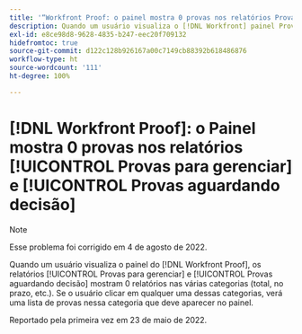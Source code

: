 ```yaml
---
title: '“Workfront Proof: o painel mostra 0 provas nos relatórios Provas para gerenciar e Provas aguardando decisão”'
description: Quando um usuário visualiza o [!DNL Workfront] painel Prova, os relatórios [!UICONTROL Provas para gerenciar] e [!UICONTROL Provas aguardando decisão] mostram 0 relatórios nas várias categorias (total, no prazo, etc.).
exl-id: e8ce98d8-9628-4835-b247-eec20f709132
hidefromtoc: true
source-git-commit: d122c128b926167a00c7149cb88392b618486876
workflow-type: ht
source-wordcount: '111'
ht-degree: 100%

---
```


# [!DNL Workfront Proof]: o Painel mostra 0 provas nos relatórios [!UICONTROL Provas para gerenciar] e [!UICONTROL Provas aguardando decisão]

>[!NOTE]
>
>Esse problema foi corrigido em 4 de agosto de 2022.

Quando um usuário visualiza o painel do [!DNL Workfront Proof], os relatórios [!UICONTROL Provas para gerenciar] e [!UICONTROL Provas aguardando decisão] mostram 0 relatórios nas várias categorias (total, no prazo, etc.). Se o usuário clicar em qualquer uma dessas categorias, verá uma lista de provas nessa categoria que deve aparecer no painel.

Reportado pela primeira vez em 23 de maio de 2022.
